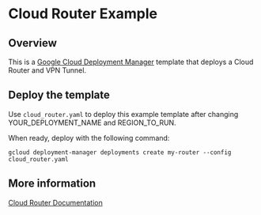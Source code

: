 # Cloud Router Example

## Overview

This is a [Google Cloud Deployment
Manager](https://cloud.google.com/deployment-manager/overview) template that
deploys a Cloud Router and VPN Tunnel.

## Deploy the template

Use `cloud_router.yaml` to deploy this example template after changing
YOUR_DEPLOYMENT_NAME and REGION_TO_RUN. 

When ready, deploy with the following command:

    gcloud deployment-manager deployments create my-router --config cloud_router.yaml

## More information

[Cloud Router Documentation](https://cloud.google.com/compute/docs/cloudrouter)
